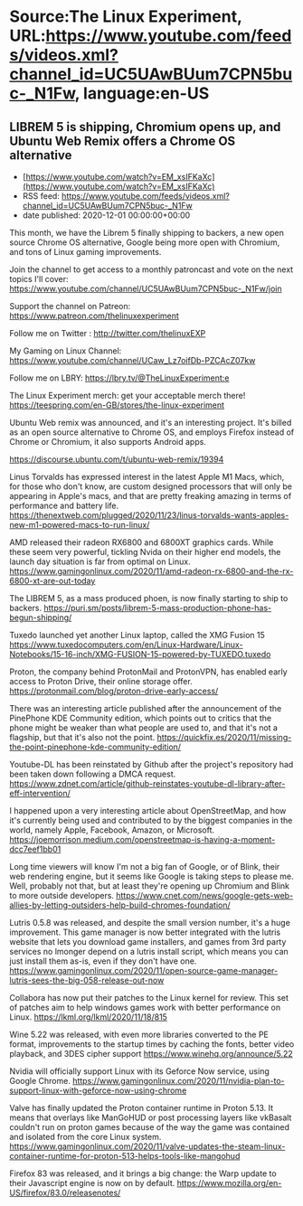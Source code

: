 # Source:The Linux Experiment, URL:https://www.youtube.com/feeds/videos.xml?channel_id=UC5UAwBUum7CPN5buc-_N1Fw, language:en-US

## LIBREM 5 is shipping, Chromium opens up, and Ubuntu Web Remix offers a Chrome OS alternative
 - [https://www.youtube.com/watch?v=EM_xsIFKaXc](https://www.youtube.com/watch?v=EM_xsIFKaXc)
 - RSS feed: https://www.youtube.com/feeds/videos.xml?channel_id=UC5UAwBUum7CPN5buc-_N1Fw
 - date published: 2020-12-01 00:00:00+00:00

This month, we have the Librem 5 finally shipping to backers, a new open source Chrome OS alternative, Google being more open with Chromium, and tons of Linux gaming improvements.

Join the channel to get access to a monthly patroncast and vote on the next topics I'll cover:
https://www.youtube.com/channel/UC5UAwBUum7CPN5buc-_N1Fw/join

Support the channel on Patreon: 
https://www.patreon.com/thelinuxexperiment

Follow me on Twitter : http://twitter.com/thelinuxEXP

My Gaming on Linux Channel: https://www.youtube.com/channel/UCaw_Lz7oifDb-PZCAcZ07kw

Follow me on LBRY: https://lbry.tv/@TheLinuxExperiment:e

The Linux Experiment merch: get your acceptable merch there! https://teespring.com/en-GB/stores/the-linux-experiment


Ubuntu Web remix was announced, and it's an interesting project. It's billed as an open source alternative to Chrome OS, and employs Firefox instead of Chrome or Chromium, it also supports Android apps.

https://discourse.ubuntu.com/t/ubuntu-web-remix/19394

Linus Torvalds has expressed interest in the latest Apple M1 Macs, which, for those who don't know, are custom designed processors that will only be appearing in Apple's macs, and that are pretty freaking amazing in terms of performance and battery life.
https://thenextweb.com/plugged/2020/11/23/linus-torvalds-wants-apples-new-m1-powered-macs-to-run-linux/

AMD released their radeon RX6800 and 6800XT graphics cards. While these seem very powerful, tickling Nvida on their higher end models, the launch day situation is far from optimal on Linux.
https://www.gamingonlinux.com/2020/11/amd-radeon-rx-6800-and-the-rx-6800-xt-are-out-today

The LIBREM 5, as a mass produced phoen, is now finally starting to ship to backers. 
https://puri.sm/posts/librem-5-mass-production-phone-has-begun-shipping/

Tuxedo launched yet another Linux laptop, called the XMG Fusion 15
https://www.tuxedocomputers.com/en/Linux-Hardware/Linux-Notebooks/15-16-inch/XMG-FUSION-15-powered-by-TUXEDO.tuxedo

Proton, the company behind ProtonMail and ProtonVPN, has enabled early access to Proton Drive, their online storage offer.
https://protonmail.com/blog/proton-drive-early-access/

There was an interesting article published after the announcement of the PinePhone KDE Community edition, which points out to critics that the phone might be weaker than what people are used to, and that it's not a flagship, but that it's also not the point.
https://quickfix.es/2020/11/missing-the-point-pinephone-kde-community-edition/

Youtube-DL has been reinstated by Github after the project's repository had been taken down following a DMCA request.
https://www.zdnet.com/article/github-reinstates-youtube-dl-library-after-eff-intervention/

I happened upon a very interesting article about OpenStreetMap, and how it's currently being used and contributed to by the biggest companies in the world, namely Apple, Facebook, Amazon, or Microsoft.
https://joemorrison.medium.com/openstreetmap-is-having-a-moment-dcc7eef1bb01

Long time viewers will know I'm not a big fan of Google, or of Blink, their web rendering engine, but it seems like Google is taking steps to please me. Well, probably not that, but at least they're opening up Chromium and Blink to more outside developers.
https://www.cnet.com/news/google-gets-web-allies-by-letting-outsiders-help-build-chromes-foundation/

Lutris 0.5.8 was released, and despite the small version number, it's a huge improvement. This game manager is now better integrated with the lutris website that lets you download game installers, and games from 3rd party services no lmonger depend on a lutris install script, which means you can just install them as-is, even if they don't have one.
https://www.gamingonlinux.com/2020/11/open-source-game-manager-lutris-sees-the-big-058-release-out-now

Collabora has now put their patches to the Linux kernel for review. This set of patches aim to help windows games work with better performance on Linux.
https://lkml.org/lkml/2020/11/18/815

Wine 5.22 was released, with even more libraries converted to the PE format, improvements to the startup times by caching the fonts, better video playback, and 3DES cipher support
https://www.winehq.org/announce/5.22

Nvidia will officially support Linux with its Geforce Now service, using Google Chrome.
https://www.gamingonlinux.com/2020/11/nvidia-plan-to-support-linux-with-geforce-now-using-chrome

Valve has finally updated the Proton container runtime in Proton 5.13. It means that overlays like ManGoHUD or post processing layers like vkBasalt couldn't run on proton games because of the way the game was contained and isolated from the core Linux system.
https://www.gamingonlinux.com/2020/11/valve-updates-the-steam-linux-container-runtime-for-proton-513-helps-tools-like-mangohud

Firefox 83 was released, and it brings a big change: the Warp update to their Javascript engine is now on by default.
https://www.mozilla.org/en-US/firefox/83.0/releasenotes/

